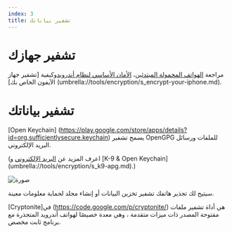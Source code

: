 ```yaml
---
index: 3
title: تشفير بياناتك
---
```

# تشفير جهازك

مراجعة [الهواتف المحمولة المبتدئين](umbrella://communications/mobile-phones/beginner)، [الأمان الأساسي لنظام أندرويد](umbrella://tools/other/s_android.md)وكيفية [تشفير جهاز الآيفون الخاص بك] (umbrella://tools/encryption/s_encrypt-your-iphone.md).

# تشفير بياناتك 

[Open Keychain] (https://play.google.com/store/apps/details?id=org.sufficientlysecure.keychain) يسمح تشفير OpenGPG للملفات ورسائل البريد الإلكتروني.

(اعرف المزيد عن [البريد الإلكتروني](umbrella://communications/email) و [K-9 & Open Keychain] (umbrella://tools/encryption/s_k9-apg.md).)

![صورة](mobileexp2.png)

سيتيح لك تجذير هاتفك تشفير تخزين البيانات أو إنشاء مجلد لحماية معلومات معينة.

[Cryptonite]في (https://code.google.com/p/cryptonite/) هي أداة تشفير ملفات مفتوحة المصدر ذات ميزات متقدمة ، وهي معدة خصيصًا لهواتف أندرويد المتجذرة مع برنامج ثابت مخصص.